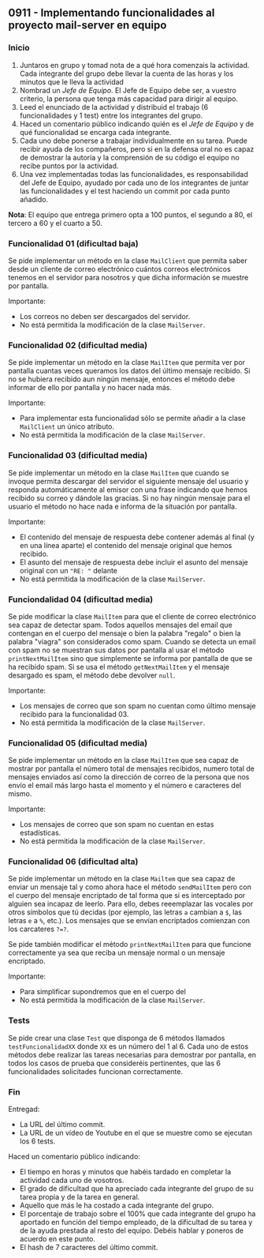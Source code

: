 ## 0911 - Implementando funcionalidades al proyecto mail-server en equipo


### Inicio

1. Juntaros en grupo y tomad nota de a qué hora comenzais la actividad. Cada integrante del grupo debe llevar la cuenta de las horas y los minutos que le lleva la actividad
2. Nombrad un _Jefe de Equipo_. El Jefe de Equipo debe ser, a vuestro criterio, la persona que tenga más capacidad para dirigir al equipo.
3. Leed el enunciado de la actividad y distribuid el trabajo (6 funcionalidades y 1 test) entre los integrantes del grupo.
4. Haced un comentario público indicando quién es el _Jefe de Equipo_ y de qué funcionalidad se encarga cada integrante.
4. Cada uno debe ponerse a trabajar individualmente en su tarea. Puede recibir ayuda de los compañeros, pero si en la defensa oral no es capaz de demostrar la autoría y la comprensión de su código el equipo no recibe puntos por la actividad.
5. Una vez implementadas todas las funcionalidades, es responsabilidad del Jefe de Equipo, ayudado por cada uno de los integrantes de juntar las funcionalidades y el test haciendo un commit por cada punto añadido.

__Nota__: El equipo que entrega primero opta a 100 puntos, el segundo a 80, el tercero a 60 y el cuarto a 50.


### Funcionalidad 01 (dificultad baja)

Se pide implementar un método en la clase `MailClient` que permita saber desde un cliente de correo electrónico cuántos correos electrónicos tenemos en el servidor para nosotros y que dicha información se muestre por pantalla. 

Importante: 

* Los correos no deben ser descargados del servidor. 
* No está permitida la modificación de la clase `MailServer`.


### Funcionalidad 02 (dificultad media)

Se pide implementar un método en la clase `MailItem` que permita ver por pantalla cuantas veces queramos los datos del último mensaje recibido. Si no se hubiera recibido aun ningún mensaje, entonces el método debe informar de ello por pantalla y no hacer nada más.

Importante: 
    
* Para implementar esta funcionalidad sólo se permite añadir a la clase `MailClient` un único atributo.
* No está permitida la modificación de la clase `MailServer`.

 
### Funcionalidad 03 (dificultad media)

Se pide implementar un método en la clase `MailItem` que cuando se invoque permita descargar del servidor el siguiente mensaje del usuario y responda automáticamente al emisor con una frase indicando que hemos recibido su correo y dándole las gracias. Si no hay ningún mensaje para el usuario el método no hace nada e informa de la situación por pantalla.

Importante: 

* El contenido del mensaje de respuesta debe contener además al final (y en una línea aparte) el contenido del mensaje original que hemos recibido.
* El asunto del mensaje de respuesta debe incluir el asunto del mensaje original con un `"RE: "` delante
* No está permitida la modificación de la clase `MailServer`.
 
 
### Funciondalidad 04 (dificultad media)
 
Se pide modificar la clase `MailItem` para que el cliente de correo electrónico sea capaz de detectar spam. Todos aquellos mensajes del email que contengan en el cuerpo del mensaje o bien la palabra "regalo" o bien la palabra "viagra" son considerados como spam. Cuando se detecta un email con spam no se muestran sus datos por pantalla al usar el método `printNextMailItem` sino que simplemente se informa por pantalla de que se ha recibido spam. Si se usa el método `getNextMailItem` y el mensaje desargado es spam, el método debe devolver `null`.
 
Importante: 
    
* Los mensajes de correo que son spam no cuentan como último mensaje recibido para la funcionalidad 03.
* No está permitida la modificación de la clase `MailServer`.
    
 
 
### Funcionalidad 05 (dificultad media)
 
Se pide implementar un método en la clase `MailItem` que sea capaz de mostrar por pantalla el número total de mensajes recibidos, numero total de mensajes enviados así como la dirección de correo de la persona que nos envío el email más largo hasta el momento y el número e caracteres del mismo.
 
Importante: 
    
* Los mensajes de correo que son spam no cuentan en estas estadísticas.
* No está permitida la modificación de la clase `MailServer`. 



### Funcionalidad 06 (dificultad alta)

Se pide implementar un método en la clase `Mailtem` que sea capaz de enviar un mensaje tal y como ahora hace el método `sendMailItem` pero con el cuerpo del mensaje encriptado de tal forma que si es interceptado por alguien sea incapaz de leerlo. Para ello, debes reeemplazar las vocales por otros símbolos que tú decidas (por ejemplo, las letras `a` cambian a `$`, las letras `e` a `%`, etc.). Los mensajes que se envían encriptados comienzan con los carcateres `?=?`. 

Se pide también modificar el método `printNextMailItem` para que funcione correctamente ya sea que reciba un mensaje normal o un mensaje encriptado.

Importante: 
    
* Para simplificar supondremos que en el cuerpo del 
* No está permitida la modificación de la clase `MailServer`. 


### Tests 

Se pide crear una clase `Test` que disponga de 6 métodos llamados `testFuncionalidadXX` donde `XX` es un número del 1 al 6. Cada uno de estos métodos debe realizar las tareas necesarias para demostrar por pantalla, en todos los casos de prueba que consideréis pertinentes, que las 6 funcionalidades solicitades funcionan correctamente.


### Fin

Entregad:

* La URL del último commit.
* La URL de un vídeo de Youtube en el que se muestre como se ejecutan los 6 tests.

Haced un comentario público indicando:

* El tiempo en horas y minutos que habéis tardado en completar la actividad cada uno de vosotros.
* El grado de dificultad que ha apreciado cada integrante del grupo de su tarea propia y de la tarea en general.
* Aquello que más le ha costado a cada integrante del grupo.
* El porcentaje de trabajo sobre el 100% que cada integrante del grupo ha aportado en función del tiempo empleado, de la dificultad de su tarea y de la ayuda prestada al resto del equipo. Debéis hablar y poneros de acuerdo en este punto.
* El hash de 7 caracteres del último commit.
 
 
 
 
 
 
 
 


